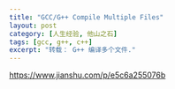 ```yaml
---
title: "GCC/G++ Compile Multiple Files"
layout: post
category: [人生经验, 他山之石]
tags: [gcc, g++, c++]
excerpt: "转载： G++ 编译多个文件."
---
```


https://www.jianshu.com/p/e5c6a255076b
